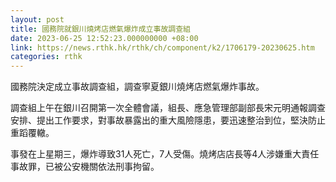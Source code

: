 ```yaml
---
layout: post
title: 國務院就銀川燒烤店燃氣爆炸成立事故調查組
date: 2023-06-25 12:52:23.000000000 +08:00
link: https://news.rthk.hk/rthk/ch/component/k2/1706179-20230625.htm
categories: rthk
---
```


國務院決定成立事故調查組，調查寧夏銀川燒烤店燃氣爆炸事故。

調查組上午在銀川召開第一次全體會議，組長、應急管理部副部長宋元明通報調查安排、提出工作要求，對事故暴露出的重大風險隱患，要迅速整治到位，堅決防止重蹈覆轍。

事發在上星期三，爆炸導致31人死亡，7人受傷。燒烤店店長等4人涉嫌重大責任事故罪，已被公安機關依法刑事拘留。
